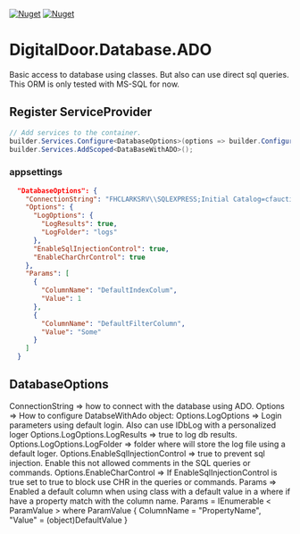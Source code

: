 [![Nuget](https://img.shields.io/nuget/v/Database.ADO?style=for-the-badge)](https://www.nuget.org/packages/Database.ADO)
[![Nuget](https://img.shields.io/nuget/dt/Database.ADO?style=for-the-badge)](https://www.nuget.org/packages/Database.ADO)

# DigitalDoor.Database.ADO
Basic access to database using classes. But also can use direct sql queries. This ORM is only tested with MS-SQL for now.

## Register ServiceProvider

```csharp
// Add services to the container.
builder.Services.Configure<DatabaseOptions>(options => builder.Configuration.GetSection(DatabaseOptions.SectionName).Bind(options));
builder.Services.AddScoped<DataBaseWithADO>();
```

### appsettings
```json
  "DatabaseOptions": {
    "ConnectionString": "FHCLARKSRV\\SQLEXPRESS;Initial Catalog=cfauction;Persist Security Info=false;User ID=sa;Password=DrUalcman5081;Max Pool Size=100;",
    "Options": {
      "LogOptions": {
        "LogResults": true,
        "LogFolder": "logs"
      },
      "EnableSqlInjectionControl": true,
      "EnableCharChrControl": true
    },
    "Params": [
      {
        "ColumnName": "DefaultIndexColum",
        "Value": 1
      },
      {
        "ColumnName": "DefaultFilterColumn",
        "Value": "Some"
      }
    ]
  }
```

## DatabaseOptions
ConnectionString => how to connect with the database using ADO.
Options => How to configure DatabseWithAdo object:
Options.LogOptions => Login parameters using default login. Also can use IDbLog with a personalized loger
Options.LogOptions.LogResults => true to log db results.
Options.LogOptions.LogFolder => folder where will store the log file using a default loger.
Options.EnableSqlInjectionControl => true to prevent sql injection. Enable this not allowed comments in the SQL queries or commands.
Options.EnableCharControl => If EnableSqlInjectionControl is true set to true to block use CHR in the queries or commands.
Params => Enabled a default column when using class with a default value in a where if have a property match with the column name.
Params = IEnumerable < ParamValue > where ParamValue { ColumnName = "PropertyName", "Value" = (object)DefaultValue }
